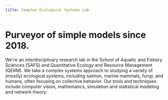 ```yaml
---
title: Complex Ecological Systems Lab
---
```



# Purveyor of simple models since 2018.

We're an interdisciplinary research lab in the School of Aquatic and Fishery
Sciences (SAFS) and Quantitative Ecology and Resource Management (QERM). We
take a complex systems approach to studying a variety of (mostly) ecological
systems, including salmon, marine mammals, fungi, and humans, often focusing on
collective behavior. Our tools and techniques include computer vision,
mathematics, simulation and statistical modeling and network theory.
